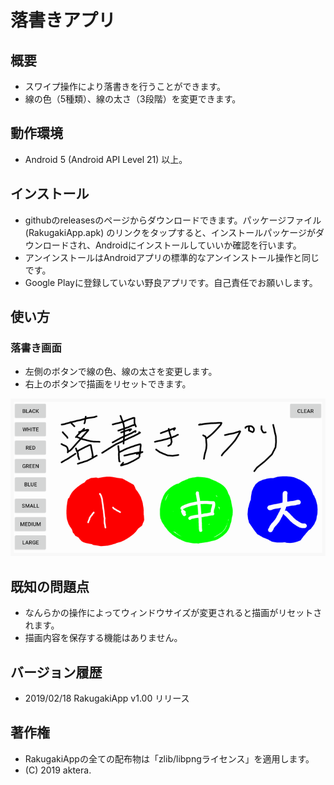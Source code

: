 # 落書きアプリ


## 概要

- スワイプ操作により落書きを行うことができます。
- 線の色（5種類）、線の太さ（3段階）を変更できます。


## 動作環境

- Android 5 (Android API Level 21) 以上。


## インストール

- githubのreleasesのページからダウンロードできます。パッケージファイル (RakugakiApp.apk) のリンクをタップすると、インストールパッケージがダウンロードされ、Androidにインストールしていいか確認を行います。
- アンインストールはAndroidアプリの標準的なアンインストール操作と同じです。
- Google Playに登録していない野良アプリです。自己責任でお願いします。


## 使い方

### 落書き画面

- 左側のボタンで線の色、線の太さを変更します。
- 右上のボタンで描画をリセットできます。

![落書き画面](RakugakiView.png)


## 既知の問題点

- なんらかの操作によってウィンドウサイズが変更されると描画がリセットされます。
- 描画内容を保存する機能はありません。


## バージョン履歴

- 2019/02/18 RakugakiApp v1.00 リリース


## 著作権

- RakugakiAppの全ての配布物は「zlib/libpngライセンス」を適用します。
- (C) 2019 aktera.
